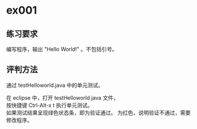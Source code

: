 # ex001 
## 练习要求
编写程序，输出 "Hello World!" 。不包括引号。

## 评判方法
通过 testHelloworld.java 中的单元测试。

在 eclipse 中，打开 testHelloworld.java 文件，  
按快捷键 Ctrl-Alt-x t 执行单元测试。  
如果测试结果呈现绿色状态条，即为验证通过。
为红色，说明验证不通过，需要修改程序。




